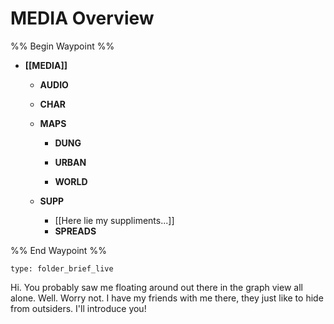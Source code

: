 # MEDIA Overview
%% Begin Waypoint %%
- **[[MEDIA]]**
	- **AUDIO**

	- **CHAR**

	- **MAPS**
		- **DUNG**

		- **URBAN**

		- **WORLD**

	- **SUPP**
		- [[Here lie my suppliments...]]
		- **SPREADS**


%% End Waypoint %%
 
```ccard
type: folder_brief_live
```
 
Hi. You probably saw me floating around out there in the graph view all alone. Well. Worry not. I have my friends with me there, they just like to hide from outsiders. I'll introduce you!